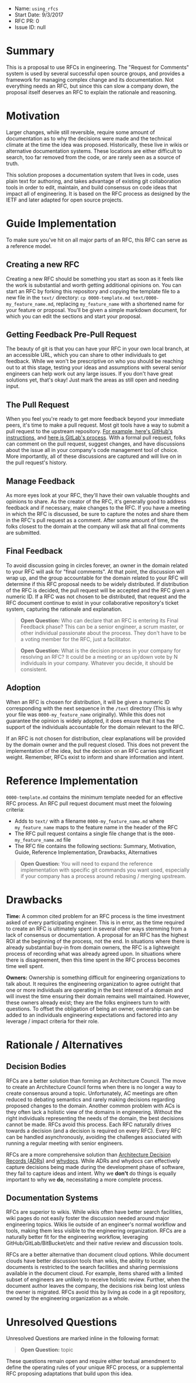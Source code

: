 * Name: `using_rfcs`
* Start Date: 9/3/2017
* RFC PR: 0
* Issue ID: null

# Summary
This is a proposal to use RFCs in engineering. The "Request for Comments" system is used by several successful open source groups, and provides a framework for managing complex change and its documentation. Not everything needs an RFC, but since this can slow a company down, the proposal itself deserves an RFC to explain the rationale and reasoning.

# Motivation
Larger changes, while still reversible, require some amount of documentation as to why the decisions were made and the technical climate at the time the idea was proposed. Historically, these live in wikis or alternative documentation systems. These locations are either difficult to search, too far removed from the code, or are rarely seen as a source of truth.

This solution proposes a documentation system that lives in code, uses plain text for authoring, and takes advantage of existing git collaboration tools in order to edit, maintain, and build consensus on code ideas that impact all of engineering. It is based on the RFC process as designed by the IETF and later adapted for open source projects.

# Guide Implementation
To make sure you've hit on all major parts of an RFC, this RFC can serve as a reference model.

## Creating a new RFC
Creating a new RFC should be something you start as soon as it feels like the work is substantial and worth getting additional opinions on. You can start an RFC by forking this repository and copying the template file to a new file in the `text/` directory: `cp 0000-template.md text/0000-my_feature_name.md`, replacing `my_feature_name` with a shortened name for your feature or proposal. You'll be given a simple markdown document, for which you can edit the sections and start your proposal.

## Getting Feedback Pre-Pull Request
The beauty of git is that you can have your RFC in your own local branch, at an accessible URL, which you can share to other individuals to get feedback. While we won't be prescriptive on who you should be reaching out to at this stage, testing your ideas and assumptions with several senior engineers can help work out any large issues. If you don't have great solutions yet, that's okay! Just mark the areas as still open and needing input.

## The Pull Request
When you feel you're ready to get more feedback beyond your immediate peers, it's time to make a pull request. Most git tools have a way to submit a pull request to the upstream repository. [For example, here's GitHub's instructions](https://help.github.com/articles/creating-a-pull-request/), and [here is GitLab's process](https://docs.gitlab.com/ee/gitlab-basics/add-merge-request.html). With a formal pull request, folks can comment on the pull request, suggest changes, and have discussions about the issue all in your company's code management tool of choice. More importantly, all of these discussions are captured and will live on in the pull request's history.

## Manage Feedback
As more eyes look at your RFC, they'll have their own valuable thoughts and opinions to share. As the creator of the RFC, it's generally good to address feedback and if necessary, make changes to the RFC. If you have a meeting in which the RFC is discussed, be sure to capture the notes and share them in the RFC's pull request as a comment. After some amount of time, the folks closest to the domain at the company will ask that all final comments are submitted.

## Final Feedback
To avoid discussion going in circles forever, an owner in the domain related to your RFC will ask for "final comments". At that point, the discussion will wrap up, and the group accountable for the domain related to your RFC will determine if this RFC proposal needs to be widely distributed. If distribution of the RFC is decided, the pull request will be accepted and the RFC given a numeric ID. If a RFC was not chosen to be distributed, that request and the RFC document continue to exist in your collaborative repository's ticket system, capturing the rationale and explanation.

> **Open Question:** Who can declare that an RFC is entering its Final Feedback phase? This can be a senior engineer, a scrum master, or other individual passionate about the process. They don't have to be a voting member for the RFC, just a facilitator.

> **Open Question:** What is the decision process in your company for resolving an RFC? It could be a meeting or an up/down vote by N individuals in your company. Whatever you decide, it should be consistent.

## Adoption
When an RFC is chosen for distribution, it will be given a numeric ID corresponding with the next sequence in the `/text` directory (This is why your file was `0000-my_feature_name` originally). While this does not guarantee the opinion is widely adopted, it does ensure that it has the support of the individuals accountable for the domain relevant to the RFC.

If an RFC is not chosen for distribution, clear explanations will be provided by the domain owner and the pull request closed. This does not prevent the implementation of the idea, but the decision on an RFC carries significant weight. Remember, RFCs exist to inform and share information and intent.

# Reference Implementation
`0000-template.md` contains the minimum template needed for an effective RFC process. An RFC pull request document must meet the folowing criteria:
* Adds to `text/` with a filename `0000-my_feature_name.md` where `my_feature_name` maps to the feature name in the header of the RFC
* The RFC pull request contains a single file change that is the `0000-my_feature_name.md` file
* The RFC file contains the following sections: Summary, Motivation, Guide, Reference Implementation, Drawbacks, Alternatives

> **Open Question:** You will need to expand the reference implementation with specific git commands you want used, especially if your company has a process around rebasing / merging upstream.

# Drawbacks
**Time:** A common cited problem for an RFC process is the time investment asked of every participating engineer. This is in error, as the time required to create an RFC is ultimately spent in several other ways stemming from a lack of consensus or documentation. A proposal for an RFC has the highest ROI at the beginning of the process, not the end. In situations where there is already substantial buy-in from domain owners, the RFC is a lightweight process of recording what was already agreed upon. In situations where there is disagreement, then this time spent in the RFC process becomes time well spent.

**Owners:** Ownership is something difficult for engineering organizations to talk about. It requires the engineering organization to agree outright that one or more individuals are operating in the best interest of a domain and will invest the time ensuring their domain remains well maintained. However, these owners already exist; they are the folks engineers turn to with questions. To offset the obligation of being an owner, ownership can be added to an individuals engineering expectations and factored into any leverage / impact criteria for their role.

# Rationale / Alternatives
## Decision Bodies
RFCs are a better solution than forming an Architecture Council. The move to create an Architecture Council forms when there is no longer a way to create consensus around a topic. Unfortunately, AC meetings are often reduced to debating semantics and rarely making decisions regarding proposed changes to the domain. Another common problem with ACs is they often lack a holistic view of the domains in engineering. Without the right individuals representing the needs of the domain, the best decisions cannot be made. RFCs avoid this process. Each RFC naturally drives towards a decision (and a decision is required on every RFC). Every RFC can be handled asynchronously, avoiding the challenges associated with running a regular meeting with senior engineers.

RFCs are a more comprehensive solution than [Architecture Decision Records (ADRs)](https://www.thoughtworks.com/radar/techniques/lightweight-architecture-decision-records) and [whydocs](https://medium.com/@jakob/a-better-framework-for-status-5c3dde887aa5). While ADRs and whydocs can effectively capture decisions being made during the development phase of software, they fail to capture ideas and intent. Why we **don't** do things is equally important to why we **do**, necessitating a more complete process.

## Documentation Systems
RFCs are superior to wikis. While wikis often have better search facilities, wiki pages do not easily foster the discussion needed around major engineering topics. Wikis lie outside of an engineer's normal workflow and tools, making them less visible to the engineering organization. RFCs are a naturally better fit for the engineering workflow, leveraging GitHub/GitLab/BitBucket/etc and their native review and discussion tools.

RFCs are a better alternative than document cloud options. While document clouds have better discussion tools than wikis, the ability to locate documents is restricted to the search facilities and sharing permissions available in the document cloud. For example, items shared with a limited subset of engineers are unlikely to receive holistic review. Further, when the document author leaves the company, the decisions risk being lost unless the owner is migrated. RFCs avoid this by living as code in a git repository, owned by the engineering organization as a whole.

# Unresolved Questions
Unresolved Questions are marked inline in the following format:

> **Open Question:** topic

These questions remain open and require either textual amendment to define the operating rules of your unique RFC process, or a supplemental RFC proposing adaptations that build upon this idea.
